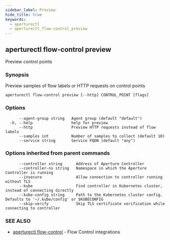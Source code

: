```yaml
---
sidebar_label: Preview
hide_title: true
keywords:
  - aperturectl
  - aperturectl_flow-control_preview
---
```


<!-- markdownlint-disable -->

## aperturectl flow-control preview

Preview control points

### Synopsis

Preview samples of flow labels or HTTP requests on control points

```
aperturectl flow-control preview [--http] CONTROL_POINT [flags]
```

### Options

```
      --agent-group string   Agent group (default "default")
  -h, --help                 help for preview
      --http                 Preview HTTP requests instead of flow labels
      --samples int          Number of samples to collect (default 10)
      --service string       Service FQDN (default "any")
```

### Options inherited from parent commands

```
      --controller string      Address of Aperture Controller
      --controller-ns string   Namespace in which the Aperture Controller is running
      --insecure               Allow connection to controller running without TLS
      --kube                   Find controller in Kubernetes cluster, instead of connecting directly
      --kube-config string     Path to the Kubernetes cluster config. Defaults to '~/.kube/config' or $KUBECONFIG
      --skip-verify            Skip TLS certificate verification while connecting to controller
```

### SEE ALSO

- [aperturectl flow-control](/reference/aperture-cli/aperturectl/flow-control/flow-control.md) - Flow Control integrations
